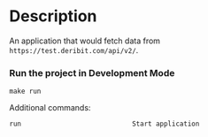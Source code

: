 # Description
An application that would fetch data from `https://test.deribit.com/api/v2/`.

### Run the project in Development Mode
```
make run
```


Additional commands:

```bash
run                            Start application
```
